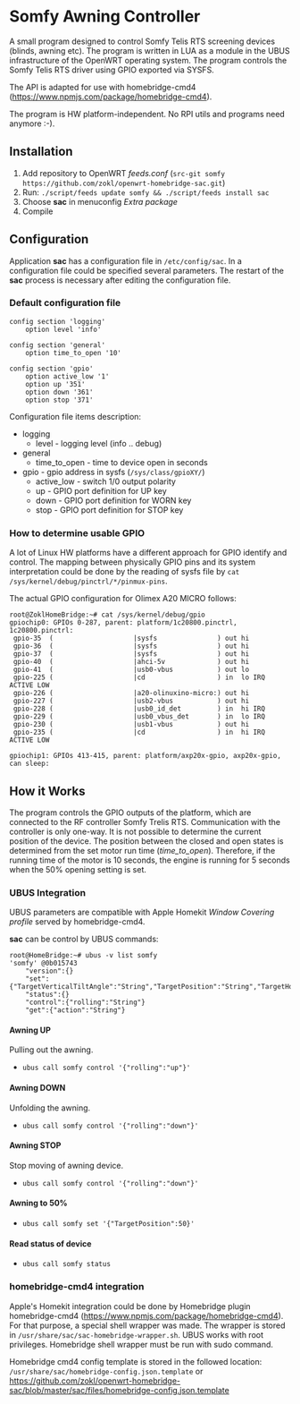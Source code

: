 # Somfy Awning Controller

A small program designed to control Somfy Telis RTS screening devices (blinds, awning etc). The program is written in LUA as a module in the UBUS infrastructure of the OpenWRT operating system. The program controls the Somfy Telis RTS driver using GPIO exported via SYSFS.

The API is adapted for use with homebridge-cmd4 (https://www.npmjs.com/package/homebridge-cmd4).

The program is HW platform-independent. No RPI utils and programs need anymore :-).

## Installation

1. Add repository to OpenWRT *feeds.conf* (`src-git somfy https://github.com/zokl/openwrt-homebridge-sac.git`)
2. Run: `./script/feeds update somfy && ./script/feeds install sac`
2. Choose **sac** in menuconfig *Extra package*
3. Compile

## Configuration

Application **sac** has a configuration file in `/etc/config/sac`. In a configuration file could be specified several parameters. The restart of the **sac** process is necessary after editing the configuration file. 

### Default configuration file
```
config section 'logging'
    option level 'info'

config section 'general'
    option time_to_open '10'

config section 'gpio'
    option active_low '1'
    option up '351'
    option down '361'
    option stop '371'
```
Configuration file items description:
* logging
  * level - logging level (info .. debug)
* general
  * time_to_open - time to device open in seconds
* gpio - gpio address in sysfs (`/sys/class/gpioXY/`)
  * active_low - switch 1/0 output polarity
  * up - GPIO port definition for UP key 
  * down - GPIO port definition for WORN key
  * stop - GPIO port definition for STOP key
  
### How to determine usable GPIO

A lot of Linux HW platforms have a different approach for GPIO identify and control. The mapping between physically GPIO pins and its system interpretation could be done by the reading of sysfs file by `cat /sys/kernel/debug/pinctrl/*/pinmux-pins`.


The actual GPIO configuration for Olimex A20 MICRO follows:
```
root@ZoklHomeBridge:~# cat /sys/kernel/debug/gpio
gpiochip0: GPIOs 0-287, parent: platform/1c20800.pinctrl, 1c20800.pinctrl:
 gpio-35  (                    |sysfs               ) out hi
 gpio-36  (                    |sysfs               ) out hi
 gpio-37  (                    |sysfs               ) out hi
 gpio-40  (                    |ahci-5v             ) out hi
 gpio-41  (                    |usb0-vbus           ) out lo
 gpio-225 (                    |cd                  ) in  lo IRQ ACTIVE LOW
 gpio-226 (                    |a20-olinuxino-micro:) out hi
 gpio-227 (                    |usb2-vbus           ) out hi
 gpio-228 (                    |usb0_id_det         ) in  hi IRQ
 gpio-229 (                    |usb0_vbus_det       ) in  lo IRQ
 gpio-230 (                    |usb1-vbus           ) out hi
 gpio-235 (                    |cd                  ) in  hi IRQ ACTIVE LOW

gpiochip1: GPIOs 413-415, parent: platform/axp20x-gpio, axp20x-gpio, can sleep:
```


## How it Works

The program controls the GPIO outputs of the platform, which are connected to the RF controller Somfy Trelis RTS. Communication with the controller is only one-way. It is not possible to determine the current position of the device. The position between the closed and open states is determined from the set motor run time (*time_to_open*). Therefore, if the running time of the motor is 10 seconds, the engine is running for 5 seconds when the 50% opening setting is set.

### UBUS Integration

UBUS parameters are compatible with Apple Homekit *Window Covering profile* served by homebridge-cmd4.

**sac** can be control by UBUS commands:
```
root@HomeBridge:~# ubus -v list somfy
'somfy' @0b015743
	"version":{}
	"set":{"TargetVerticalTiltAngle":"String","TargetPosition":"String","TargetHorizontalTiltAngle":"String"}
	"status":{}
	"control":{"rolling":"String"}
	"get":{"action":"String"}
 ```
 
#### Awning UP
Pulling out the awning.

* `ubus call somfy control '{"rolling":"up"}'`
 
#### Awning DOWN
Unfolding the awning.

* `ubus call somfy control '{"rolling":"down"}'`

#### Awning STOP
Stop moving of awning device.

* `ubus call somfy control '{"rolling":"down"}'`

#### Awning to 50%
* `ubus call somfy set '{"TargetPosition":50}'`

#### Read status of device
* `ubus call somfy status`


### homebridge-cmd4 integration

Apple's Homekit integration could be done by Homebridge plugin homebridge-cmd4 (https://www.npmjs.com/package/homebridge-cmd4). For that purpose, a special shell wrapper was made. The wrapper is stored in `/usr/share/sac/sac-homebridge-wrapper.sh`. UBUS works with root privileges. Homebridge shell wrapper must be run with sudo command. 

Homebridge cmd4 config template is stored in the followed location: `/usr/share/sac/homebridge-config.json.template` or https://github.com/zokl/openwrt-homebridge-sac/blob/master/sac/files/homebridge-config.json.template
